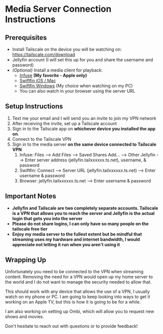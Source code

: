 # Media Server Connection Instructions

## Prerequisites
- Install Tailscale on the device you will be watching on: https://tailscale.com/download
- Jellyfin account (I will set this up for you and share the username and password)
- _(Optional)_ Install a media client for playback:
    - [Infuse](https://firecore.com/infuse) **(My favorite - Apple only)**
    - [Swiftfin iOS / Mac](https://apps.apple.com/us/app/swiftfin/id1604098728)
    - [Swiftfin Windows](https://github.com/jellyfin/jellyfin-media-player/releases/download/v1.11.1/JellyfinMediaPlayer-1.11.1-windows-x64.exe) (My choice when watching on my PC)
    - You can also watch in your browser using the server URL


## Setup Instructions
1. Text me your email and I will send you an invite to join my VPN network
2. After receiving the invite, set up a Tailscale account
3. Sign in to the Tailscale app on **whichever device you installed the app on**.
4. Connect to the Tailscale VPN
5. Sign in to the media server **on the same device connected to Tailscale VPN**
    1. Infuse: Files --> Add Files --> Saved Shares Add... --> Other Jellyfin --> Enter server address (jellyfin.tailxxxxxx.ts.net), username, & password
    2. Swiftfin: Connect -->  Server URL (jellyfin.tailxxxxxx.ts.net) --> Enter username & password
    3. Browser: jellyfin.tailxxxxxx.ts.net --> Enter username & password


## Important Notes

* **Jellyfin and Tailscale are two completely separate accounts. Tailscale is a VPN that allows you to reach the server and Jellyfin is the actual login that gets you into the server**
* **Please do not share logins, I can only have so many people on the tailscale free tier**
* **Enjoy my media server to the fullest extent but be mindful that streaming uses my hardware and internet bandwidth, I would appreciate not letting it run when you aren't using it**


## Wrapping Up

Unfortunately you need to be connected to the VPN when streaming content. Removing the need for a VPN would open up my home server to the world and I do not want to manage the security needed to allow that.

This should work with any device that allows the use of a VPN, I usually watch on my phone or PC. I am going to keep looking into ways to get it working on an Apple TV, but this is how it is going to be for a while.

I am also working on setting up Ombi, which will allow you to request new shows and movies.

Don't hesitate to reach out with questions or to provide feedback!